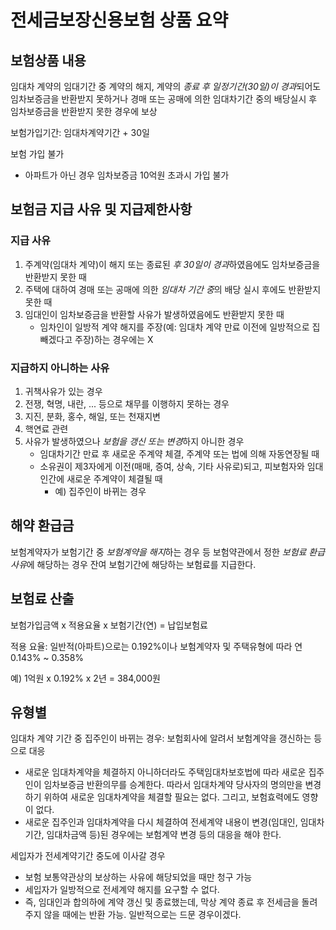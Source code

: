 # 전세금보장신용보험 상품 요약

## 보험상품 내용
임대차 계약의 임대기간 중 계약의 해지, 계약의 *종료 후 일정기간(30일)이 경과*되어도 임차보증금을 반환받지 못하거나 경매 또는 공매에 의한 임대차기간 중의 배당실시 후 임차보증금을 반환받지 못한 경우에 보상

보험가입기간: 임대차계약기간 + 30일

보험 가입 불가
  * 아파트가 아닌 경우 임차보증금 10억원 초과시 가입 불가

## 보험금 지급 사유 및 지급제한사항
### 지급 사유
1. 주계약(임대차 계약)이 해지 또는 종료된 *후 30일이 경과*하였음에도 임차보증금을 반환받지 못한 때
2. 주택에 대하여 경매 또는 공매에 의한 *임대차 기간 중*의 배당 실시 후에도 반환받지 못한 때
3. 임대인이 임차보증금을 반환할 사유가 발생하였음에도 반환받지 못한 때
    * 임차인이 일방적 계약 해지를 주장(예: 임대차 계약 만료 이전에 일방적으로 집 빼겠다고 주장)하는 경우에는 X  
### 지급하지 아니하는 사유
1. 귀책사유가 있는 경우
2. 전쟁, 혁명, 내란, ... 등으로 채무를 이행하지 못하는 경우
3. 지진, 분화, 홍수, 해일, 또는 천재지변
4. 핵연료 관련
5. 사유가 발생하였으나 *보험을 갱신 또는 변경*하지 아니한 경우
    * 임대차기간 만료 후 새로운 주계약 체결, 주계약 또는 법에 의해 자동연장될 때
    * 소유권이 제3자에게 이전(매매, 증여, 상속, 기타 사유로)되고, 피보험자와 임대인간에 새로운 주계약이 체결될 때
      * 예) 집주인이 바뀌는 경우

## 해약 환급금
보험계약자가 보험기간 중 *보험계약을 해지*하는 경우 등 보험약관에서 정한 *보험료 환급사유*에 해당하는 경우 잔여 보험기간에 해당하는 보험료를 지급한다.

## 보험료 산출
보험가입금액 x 적용요율 x 보험기간(연) = 납입보험료

적용 요율: 일반적(아파트)으로는 0.192%이나 보험계약자 및 주택유형에 따라 연 0.143% ~ 0.358%

예) 1억원 x 0.192% x 2년 = 384,000원

## 유형별
임대차 계약 기간 중 집주인이 바뀌는 경우: 보험회사에 알려서 보험계약을 갱신하는 등으로 대응
  * 새로운 임대차계약을 체결하지 아니하더라도 주택임대차보호법에 따라 새로운 집주인이 임차보증금 반환의무를 승계한다. 따라서 임대차계약 당사자의 명의만을 변경하기 위하여 새로운 임대차계약을 체결할 필요는 없다. 그리고, 보험효력에도 영향이 없다.
  * 새로운 집주인과 임대차계약을 다시 체결하여 전세계약 내용이 변경(임대인, 임대차기간, 임대차금액 등)된 경우에는 보험계약 변경 등의 대응을 해야 한다.

세입자가 전세계약기간 중도에 이사갈 경우
  * 보험 보통약관상의 보상하는 사유에 해당되었을 때만 청구 가능
  * 세입자가 일방적으로 전세계약 해지를 요구할 수 없다.
  * 즉, 임대인과 합의하에 계약 갱신 및 종료했는데, 막상 계약 종료 후 전세금을 돌려주지 않을 때에는 반환 가능. 일반적으로는 드문 경우이겠다.
